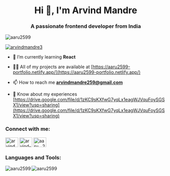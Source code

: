 <h1 align="center">Hi 👋, I'm Arvind Mandre</h1>
<h3 align="center">A passionate frontend developer from India</h3>

<p align="left"> <img src="https://komarev.com/ghpvc/?username=aaru2599&label=Profile%20views&color=0e75b6&style=flat" alt="aaru2599" /> </p>

<p align="left"> <a href="https://twitter.com/arvindmandre3" target="blank"><img src="https://img.shields.io/twitter/follow/arvindmandre3?logo=twitter&style=for-the-badge" alt="arvindmandre3" /></a> </p>

- 🌱 I’m currently learning **React**

- 👨‍💻 All of my projects are available at [https://aaru2599-portfolio.netlify.app/](https://aaru2599-portfolio.netlify.app/)

- 📫 How to reach me **arvindmandre259@gmail.com**

- 📄 Know about my experiences [https://drive.google.com/file/d/1zKC9sKXfwG7yqLx1eagWJVquFoySGSX1/view?usp=sharing](https://drive.google.com/file/d/1zKC9sKXfwG7yqLx1eagWJVquFoySGSX1/view?usp=sharing)

<h3 align="left">Connect with me:</h3>
<p align="left">
<a href="https://twitter.com/arvindmandre3" target="blank"><img align="center" src="https://raw.githubusercontent.com/rahuldkjain/github-profile-readme-generator/master/src/images/icons/Social/twitter.svg" alt="arvindmandre3" height="30" width="40" /></a>
<a href="https://linkedin.com/in/arvind-mandre" target="blank"><img align="center" src="https://raw.githubusercontent.com/rahuldkjain/github-profile-readme-generator/master/src/images/icons/Social/linked-in-alt.svg" alt="arvind-mandre" height="30" width="40" /></a>
<a href="https://instagram.com/aaru__2599" target="blank"><img align="center" src="https://raw.githubusercontent.com/rahuldkjain/github-profile-readme-generator/master/src/images/icons/Social/instagram.svg" alt="aaru__2599" height="30" width="40" /></a>
</p>

<h3 align="left">Languages and Tools:</h3>
<!-- <p align="left"> <a href="https://getbootstrap.com" target="_blank" rel="noreferrer"> <img src="https://raw.githubusercontent.com/devicons/devicon/master/icons/bootstrap/bootstrap-plain-wordmark.svg" alt="bootstrap" width="40" height="40"/> </a> <a href="https://www.w3schools.com/css/" target="_blank" rel="noreferrer"> <img src="https://raw.githubusercontent.com/devicons/devicon/master/icons/css3/css3-original-wordmark.svg" alt="css3" width="40" height="40"/> </a> <a href="https://firebase.google.com/" target="_blank" rel="noreferrer"> <img src="https://www.vectorlogo.zone/logos/firebase/firebase-icon.svg" alt="firebase" width="40" height="40"/> </a> <a href="https://git-scm.com/" target="_blank" rel="noreferrer"> <img src="https://www.vectorlogo.zone/logos/git-scm/git-scm-icon.svg" alt="git" width="40" height="40"/> </a> <a href="https://www.w3.org/html/" target="_blank" rel="noreferrer"> <img src="https://raw.githubusercontent.com/devicons/devicon/master/icons/html5/html5-original-wordmark.svg" alt="html5" width="40" height="40"/> </a> <a href="https://www.java.com" target="_blank" rel="noreferrer"> <img src="https://raw.githubusercontent.com/devicons/devicon/master/icons/java/java-original.svg" alt="java" width="40" height="40"/> </a> <a href="https://developer.mozilla.org/en-US/docs/Web/JavaScript" target="_blank" rel="noreferrer"> <img src="https://raw.githubusercontent.com/devicons/devicon/master/icons/javascript/javascript-original.svg" alt="javascript" width="40" height="40"/> </a> <a href="https://www.mysql.com/" target="_blank" rel="noreferrer"> <img src="https://raw.githubusercontent.com/devicons/devicon/master/icons/mysql/mysql-original-wordmark.svg" alt="mysql" width="40" height="40"/> </a> <a href="https://reactjs.org/" target="_blank" rel="noreferrer"> <img src="https://raw.githubusercontent.com/devicons/devicon/master/icons/react/react-original-wordmark.svg" alt="react" width="40" height="40"/> </a> <a href="https://redux.js.org" target="_blank" rel="noreferrer"> <img src="https://raw.githubusercontent.com/devicons/devicon/master/icons/redux/redux-original.svg" alt="redux" width="40" height="40"/> </a> <a href="https://sass-lang.com" target="_blank" rel="noreferrer"> <img src="https://raw.githubusercontent.com/devicons/devicon/master/icons/sass/sass-original.svg" alt="sass" width="40" height="40"/> </a> <a href="https://spring.io/" target="_blank" rel="noreferrer"> <img src="https://www.vectorlogo.zone/logos/springio/springio-icon.svg" alt="spring" width="40" height="40"/> </a> <a href="https://tailwindcss.com/" target="_blank" rel="noreferrer"> <img src="https://www.vectorlogo.zone/logos/tailwindcss/tailwindcss-icon.svg" alt="tailwind" width="40" height="40"/> </a> </p> -->

<p><img align="left" src="https://github-readme-stats.vercel.app/api/top-langs?username=aaru2599&show_icons=true&locale=en&layout=compact" alt="aaru2599" /></p>

<p><img align="center" src="https://github-readme-streak-stats.herokuapp.com/?user=aaru2599&" alt="aaru2599" /></p>
